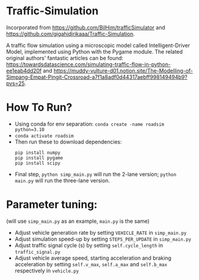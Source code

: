 # Traffic-Simulation
 
Incorporated from https://github.com/BilHim/trafficSimulator and https://github.com/gigahidjrikaaa/Traffic-Simulation.

A traffic flow simulation using a microscopic model called Intelligent-Driver Model, implemented using Python with the Pygame module. 
The related original authors' fantastic articles can be found: https://towardsdatascience.com/simulating-traffic-flow-in-python-ee1eab4dd20f and https://muddy-vulture-d01.notion.site/The-Modelling-of-Simpang-Empat-Pingit-Crossroad-a7f1a8adf0d44317aebff998149494b9?pvs=25.

# How To Run?
- Using conda for env separation: `conda create -name roadsim python=3.10`
- `conda activate roadsim`
- Then run these to download dependencies:
    ```
    pip install numpy
    pip install pygame
    pip install scipy
    ```
- Final step, `python simp_main.py` will run the 2-lane version; `python main.py` will run the three-lane version.

# Parameter tuning: 
(will use `simp_main.py` as an example, `main.py` is the same)
- Adjust vehicle generation rate by setting `VEHICLE_RATE` in `simp_main.py`
- Adjust simulation speed-up by setting `STEPS_PER_UPDATE` in `simp_main.py`
- Adjust traffic signal cycle (s) by setting `self.cycle_length` in `traffic_signal.py`
- Adjust vehicle average speed, starting acceleration and braking acceleration by setting `self.v_max`, `self.a_max` and `self.b_max` respectively in `vehicle.py`